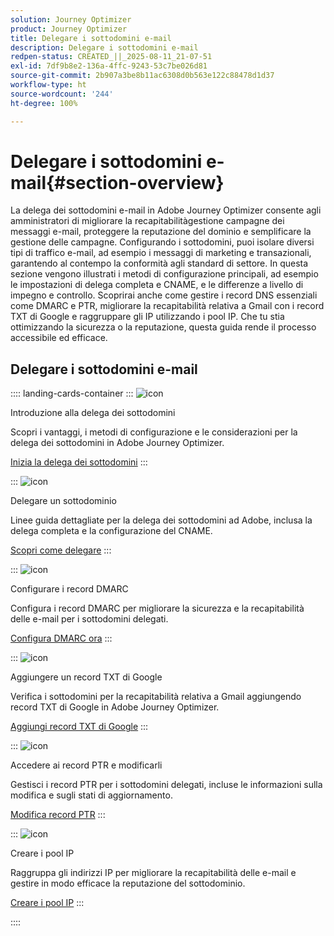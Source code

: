 ```yaml
---
solution: Journey Optimizer
product: Journey Optimizer
title: Delegare i sottodomini e-mail
description: Delegare i sottodomini e-mail
redpen-status: CREATED_||_2025-08-11_21-07-51
exl-id: 7df9b8e2-136a-4ffc-9243-53c7be026d81
source-git-commit: 2b907a3be8b11ac6308d0b563e122c88478d1d37
workflow-type: ht
source-wordcount: '244'
ht-degree: 100%

---
```


# Delegare i sottodomini e-mail{#section-overview}

La delega dei sottodomini e-mail in Adobe Journey Optimizer consente agli amministratori di migliorare la recapitabilitàgestione campagne dei messaggi e-mail, proteggere la reputazione del dominio e semplificare la gestione delle campagne. Configurando i sottodomini, puoi isolare diversi tipi di traffico e-mail, ad esempio i messaggi di marketing e transazionali, garantendo al contempo la conformità agli standard di settore. In questa sezione vengono illustrati i metodi di configurazione principali, ad esempio le impostazioni di delega completa e CNAME, e le differenze a livello di impegno e controllo. Scoprirai anche come gestire i record DNS essenziali come DMARC e PTR, migliorare la recapitabilità relativa a Gmail con i record TXT di Google e raggruppare gli IP utilizzando i pool IP. Che tu stia ottimizzando la sicurezza o la reputazione, questa guida rende il processo accessibile ed efficace.

## Delegare i sottodomini e-mail

:::: landing-cards-container
:::
![icon](https://cdn.experienceleague.adobe.com/icons/circle-play.svg)

Introduzione alla delega dei sottodomini

Scopri i vantaggi, i metodi di configurazione e le considerazioni per la delega dei sottodomini in Adobe Journey Optimizer.

[Inizia la delega dei sottodomini](../using/configuration/about-subdomain-delegation.md)
:::

:::
![icon](https://cdn.experienceleague.adobe.com/icons/gear.svg)

Delegare un sottodominio

Linee guida dettagliate per la delega dei sottodomini ad Adobe, inclusa la delega completa e la configurazione del CNAME.

[Scopri come delegare](../using/configuration/delegate-subdomain.md)
:::

:::
![icon](https://cdn.experienceleague.adobe.com/icons/shield-halved.svg)

Configurare i record DMARC

Configura i record DMARC per migliorare la sicurezza e la recapitabilità delle e-mail per i sottodomini delegati.

[Configura DMARC ora](../using/configuration/dmarc-record.md)
:::

:::
![icon](https://cdn.experienceleague.adobe.com/icons/bullseye.svg)

Aggiungere un record TXT di Google

Verifica i sottodomini per la recapitabilità relativa a Gmail aggiungendo record TXT di Google in Adobe Journey Optimizer.

[Aggiungi record TXT di Google](../using/configuration/google-txt.md)
:::

:::
![icon](https://cdn.experienceleague.adobe.com/icons/code-branch.svg)

Accedere ai record PTR e modificarli

Gestisci i record PTR per i sottodomini delegati, incluse le informazioni sulla modifica e sugli stati di aggiornamento.

[Modifica record PTR](../using/configuration/ptr-records.md)
:::

:::
![icon](https://cdn.experienceleague.adobe.com/icons/list-check.svg)

Creare i pool IP

Raggruppa gli indirizzi IP per migliorare la recapitabilità delle e-mail e gestire in modo efficace la reputazione del sottodominio.

[Creare i pool IP](../using/configuration/ip-pools.md)
:::

::::
